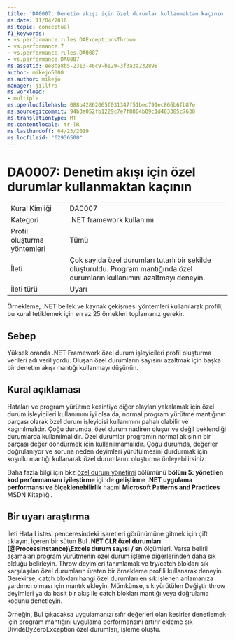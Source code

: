 ```yaml
---
title: 'DA0007: Denetim akışı için özel durumlar kullanmaktan kaçının | Microsoft Docs'
ms.date: 11/04/2016
ms.topic: conceptual
f1_keywords:
- vs.performance.rules.DAExceptionsThrown
- vs.performance.7
- vs.performance.rules.DA0007
- vs.performance.DA0007
ms.assetid: ee8ba8b5-2313-46c9-b129-3f3a2a232898
author: mikejo5000
ms.author: mikejo
manager: jillfra
ms.workload:
- multiple
ms.openlocfilehash: 088b42862065f031347f51bec791ec866b6fb87e
ms.sourcegitcommit: 94b3a052fb1229c7e7f8804b09c1d403385c7630
ms.translationtype: MT
ms.contentlocale: tr-TR
ms.lasthandoff: 04/23/2019
ms.locfileid: "62936500"
---
```

# <a name="da0007-avoid-using-exceptions-for-control-flow"></a>DA0007: Denetim akışı için özel durumlar kullanmaktan kaçının

|||
|-|-|
|Kural Kimliği|DA0007|
|Kategori|.NET framework kullanımı|
|Profil oluşturma yöntemleri|Tümü|
|İleti|Çok sayıda özel durumları tutarlı bir şekilde oluşturuldu. Program mantığında özel durumların kullanımını azaltmayı deneyin.|
|İleti türü|Uyarı|

 Örnekleme, .NET bellek ve kaynak çekişmesi yöntemleri kullanılarak profili, bu kural tetiklemek için en az 25 örnekleri toplamanız gerekir.

## <a name="cause"></a>Sebep
 Yüksek oranda .NET Framework özel durum işleyicileri profil oluşturma verileri adı veriliyordu. Oluşan özel durumların sayısını azaltmak için başka bir denetim akışı mantığı kullanmayı düşünün.

## <a name="rule-description"></a>Kural açıklaması
 Hataları ve program yürütme kesintiye diğer olayları yakalamak için özel durum işleyicileri kullanımını iyi olsa da, normal program yürütme mantığının parçası olarak özel durum işleyicisi kullanımını pahalı olabilir ve kaçınılmalıdır. Çoğu durumda, özel durum nadiren oluşur ve değil beklendiği durumlarda kullanılmalıdır. Özel durumlar programın normal akışının bir parçası değer döndürmek için kullanılmamalıdır. Çoğu durumda, değerler doğrulanıyor ve soruna neden deyimleri yürütülmesini durdurmak için koşullu mantığı kullanarak özel durumlarını oluşturma önleyebilirsiniz.

 Daha fazla bilgi için bkz [özel durum yönetimi](http://go.microsoft.com/fwlink/?LinkID=177825) bölümünü **bölüm 5: yönetilen kod performansını iyileştirme** içinde **geliştirme .NET uygulama performansı ve ölçeklenebilirlik** hacmi **Microsoft Patterns and Practices** MSDN Kitaplığı.

## <a name="how-to-investigate-a-warning"></a>Bir uyarı araştırma
 İleti Hata Listesi penceresindeki işaretleri görünümüne gitmek için çift tıklayın. İçeren bir sütun Bul **.NET CLR özel durumları (@ProcessInstance)\\Excels durum sayısı / sn** ölçümleri. Varsa belirli aşamaları program yürütmenin özel durum işleme diğerlerinden daha sık olduğu belirleyin. Throw deyimleri tanımlamak ve try/catch blokları sık karşılaşılan özel durumların üreten bir örnekleme profili kullanarak deneyin. Gerekirse, catch blokları hangi özel durumları en sık işlenen anlamanıza yardımcı olması için mantık ekleyin. Mümkünse, sık yürütülen Değiştir throw deyimleri ya da basit bir akış ile catch blokları mantığı veya doğrulama kodunu denetleyin.

 Örneğin, Bul çıkacaksa uygulamanızı sıfır değerleri olan kesirler denetlemek için program mantığını uygulama performansını artırır ekleme sık DivideByZeroException özel durumları, işleme oluştu.